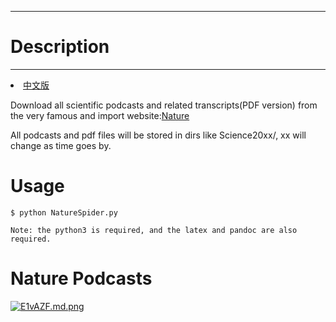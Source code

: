 -------------
# Description #
-------------

<li><a href="README_CN.md">中文版</a></li>

Download all scientific podcasts and related transcripts(PDF version) from the very famous and import website:[Nature](https://www.nature.com/)

All podcasts and pdf files will be stored in dirs like Science20xx/, xx will change as time goes by.

# Usage #
	$ python NatureSpider.py

	Note: the python3 is required, and the latex and pandoc are also required.

# Nature Podcasts #
[![E1vAZF.md.png](https://s2.ax1x.com/2019/04/29/E1vAZF.md.png)](https://imgchr.com/i/E1vAZF)
